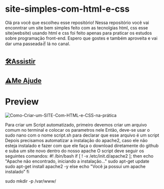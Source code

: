 # site-simples-com-html-e-css

Olá pra você que escolheu esse repositório! Nessa repositório você vai enconntrar um site bem simples feito com as tecnolgias html, css esse site(website) usando html e css foi feito apenas para praticar os estudos sobre programação front-end. Espero que gostes e também aproveita e vai dar uma passeada✌ lá no canal.

## [🛠Assistir](https://www.youtube.com/watch?v=3R7QtNcwE3c)
## [⚠Me Ajude](https://www.youtube.com/channel/UCxKIsX5OXyyNWVmomuDc-LA?sub_confirmation=1)
# Preview
![Como-Criar-um-SITE-Com-HTML-e-CSS-na-prática](/Como-Criar-um-SITE-Com-HTML-e-CSS-na-prática.png)

Para criar um Script automatizado, primeiro devemos criar um arquivo comum no terminal e colocar os parametros nele
Então, deve-se usar o sudo nano com o nome script.sh para declarar que esse arquivo é um script
Depois precisamos automatizar a instalação do apache2, caso ele não esteja instalado e fazer com que ele faça o download diretamente do github e suba um site novo dentro do nosso apache
O script deve seguir os seguintes comandos:
#! /bin/bash
if [ ! -x /etc/init.d/apache2 ]; then
echo "Apache não encontrado, iniciando a instalação..."
sudo apt-get update
sudo apt-get install apache2 -y
else
echo "Você ja possui um apache instalado"
fi

sudo mkdir -p /var/www/
